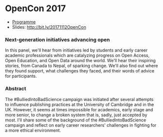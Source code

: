 # OpenCon 2017

- [Programme](http://www.opencon2017.org/program)
- Slides: http://bit.ly/20171112OpenCon

### Next-generation initiatives advancing open

In this panel, we'll hear from initiatives led by students and early
career academic professionals which are catalyzing progress on Open
Access, Open Education, and Open Data around the world. We'll hear
their inspiring stories, from Canada to Nepal, of sparking
change. We'll also find out where they found support, what challenges
they faced, and their words of advice for participants.

### Abstract

The #BulliedIntoBadScience campaign was initiated after several
attempts to influence publishing practices at the University of
Cambridge and in the UK. However, it seems at times impossible for
academics, early stage and more senior, to change a broken system that
is, sadly, just accepted by most. I'll share some of the background of
the #BulliedIntoBadScience campaign and reflect on early career
researchers' challenges in fighting for a more ethical environment.
